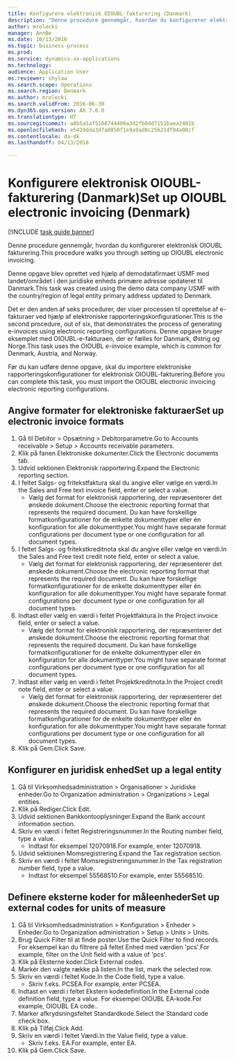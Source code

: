 ```yaml
--- 
title: Konfigurere elektronisk OIOUBL-fakturering (Danmark)
description: "Denne procedure gennemgår, hvordan du konfigurerer elektronisk OIOUBL fakturering."
author: mrolecki
manager: AnnBe
ms.date: 10/13/2016
ms.topic: business-process
ms.prod: 
ms.service: dynamics-ax-applications
ms.technology: 
audience: Application User
ms.reviewer: shylaw
ms.search.scope: Operations
ms.search.region: Denmark
ms.author: mrolecki
ms.search.validFrom: 2016-06-30
ms.dyn365.ops.version: AX 7.0.0
ms.translationtype: HT
ms.sourcegitcommit: a8b5a5af5108744406a3d2fb84d7151baea2481b
ms.openlocfilehash: e5419dda3d7a0850f1e9a9ad8c25621df04a08cf
ms.contentlocale: da-dk
ms.lasthandoff: 04/13/2018

---
```

# <a name="set-up-oioubl-electronic-invoicing-denmark"></a><span data-ttu-id="3f46c-103">Konfigurere elektronisk OIOUBL-fakturering (Danmark)</span><span class="sxs-lookup"><span data-stu-id="3f46c-103">Set up OIOUBL electronic invoicing (Denmark)</span></span>

[!INCLUDE [task guide banner](../../includes/task-guide-banner.md)]

<span data-ttu-id="3f46c-104">Denne procedure gennemgår, hvordan du konfigurerer elektronisk OIOUBL fakturering.</span><span class="sxs-lookup"><span data-stu-id="3f46c-104">This procedure walks you through setting up OIOUBL electronic invoicing.</span></span> 



<span data-ttu-id="3f46c-105">Denne opgave blev oprettet ved hjælp af demodatafirmaet USMF med landet/området i den juridiske enheds primære adresse opdateret til Danmark.</span><span class="sxs-lookup"><span data-stu-id="3f46c-105">This task was created using the demo data company USMF with the country/region of legal entity primary address updated to Denmark.</span></span>



<span data-ttu-id="3f46c-106">Det er den anden af seks procedurer, der viser processen til oprettelse af e-fakturaer ved hjælp af elektroniske rapporteringskonfigurationer.</span><span class="sxs-lookup"><span data-stu-id="3f46c-106">This is the second procedure, out of six, that demonstrates the process of generating e-invoices using electronic reporting configurations.</span></span> <span data-ttu-id="3f46c-107">Denne opgave bruger eksemplet med OIOUBL-e-fakturaen, der er fælles for Danmark, Østrig og Norge.</span><span class="sxs-lookup"><span data-stu-id="3f46c-107">This task uses the OIOUBL e-invoice example, which is common for Denmark, Austria, and Norway.</span></span>

<span data-ttu-id="3f46c-108">Før du kan udføre denne opgave, skal du importere elektroniske rapporteringskonfigurationer for elektronisk OIOUBL-fakturering.</span><span class="sxs-lookup"><span data-stu-id="3f46c-108">Before you can complete this task, you must import the OIOUBL electronic invoicing electronic reporting configurations.</span></span>


## <a name="set-up-electronic-invoice-formats"></a><span data-ttu-id="3f46c-109">Angive formater for elektroniske fakturaer</span><span class="sxs-lookup"><span data-stu-id="3f46c-109">Set up electronic invoice formats</span></span>
1. <span data-ttu-id="3f46c-110">Gå til Debitor > Opsætning > Debitorparametre.</span><span class="sxs-lookup"><span data-stu-id="3f46c-110">Go to Accounts receivable > Setup > Accounts receivable parameters.</span></span>
2. <span data-ttu-id="3f46c-111">Klik på fanen Elektroniske dokumenter.</span><span class="sxs-lookup"><span data-stu-id="3f46c-111">Click the Electronic documents tab.</span></span>
3. <span data-ttu-id="3f46c-112">Udvid sektionen Elektronisk rapportering.</span><span class="sxs-lookup"><span data-stu-id="3f46c-112">Expand the Electronic reporting section.</span></span>
4. <span data-ttu-id="3f46c-113">I feltet Salgs- og fritekstfaktura skal du angive eller vælge en værdi.</span><span class="sxs-lookup"><span data-stu-id="3f46c-113">In the Sales and Free text invoice field, enter or select a value.</span></span>
    * <span data-ttu-id="3f46c-114">Vælg det format for elektronisk rapportering, der repræsenterer det ønskede dokument.</span><span class="sxs-lookup"><span data-stu-id="3f46c-114">Choose the electronic reporting format that represents the required document.</span></span> <span data-ttu-id="3f46c-115">Du kan have forskellige formatkonfigurationer for de enkelte dokumenttyper eller én konfiguration for alle dokumenttyper.</span><span class="sxs-lookup"><span data-stu-id="3f46c-115">You might have separate format configurations per document type or one configuration for all document types.</span></span>  
5. <span data-ttu-id="3f46c-116">I feltet Salgs- og fritekstkreditnota skal du angive eller vælge en værdi.</span><span class="sxs-lookup"><span data-stu-id="3f46c-116">In the Sales and Free text credit note field, enter or select a value.</span></span>
    * <span data-ttu-id="3f46c-117">Vælg det format for elektronisk rapportering, der repræsenterer det ønskede dokument.</span><span class="sxs-lookup"><span data-stu-id="3f46c-117">Choose the electronic reporting format that represents the required document.</span></span> <span data-ttu-id="3f46c-118">Du kan have forskellige formatkonfigurationer for de enkelte dokumenttyper eller én konfiguration for alle dokumenttyper.</span><span class="sxs-lookup"><span data-stu-id="3f46c-118">You might have separate format configurations per document type or one configuration for all document types.</span></span>  
6. <span data-ttu-id="3f46c-119">Indtast eller vælg en værdi i feltet Projektfaktura.</span><span class="sxs-lookup"><span data-stu-id="3f46c-119">In the Project invoice field, enter or select a value.</span></span>
    * <span data-ttu-id="3f46c-120">Vælg det format for elektronisk rapportering, der repræsenterer det ønskede dokument.</span><span class="sxs-lookup"><span data-stu-id="3f46c-120">Choose the electronic reporting format that represents the required document.</span></span> <span data-ttu-id="3f46c-121">Du kan have forskellige formatkonfigurationer for de enkelte dokumenttyper eller én konfiguration for alle dokumenttyper.</span><span class="sxs-lookup"><span data-stu-id="3f46c-121">You might have separate format configurations per document type or one configuration for all document types.</span></span>  
7. <span data-ttu-id="3f46c-122">Indtast eller vælg en værdi i feltet Projektkreditnota.</span><span class="sxs-lookup"><span data-stu-id="3f46c-122">In the Project credit note field, enter or select a value.</span></span>
    * <span data-ttu-id="3f46c-123">Vælg det format for elektronisk rapportering, der repræsenterer det ønskede dokument.</span><span class="sxs-lookup"><span data-stu-id="3f46c-123">Choose the electronic reporting format that represents the required document.</span></span> <span data-ttu-id="3f46c-124">Du kan have forskellige formatkonfigurationer for de enkelte dokumenttyper eller én konfiguration for alle dokumenttyper.</span><span class="sxs-lookup"><span data-stu-id="3f46c-124">You might have separate format configurations per document type or one configuration for all document types.</span></span>  
8. <span data-ttu-id="3f46c-125">Klik på Gem.</span><span class="sxs-lookup"><span data-stu-id="3f46c-125">Click Save.</span></span>

## <a name="set-up-a-legal-entity"></a><span data-ttu-id="3f46c-126">Konfigurer en juridisk enhed</span><span class="sxs-lookup"><span data-stu-id="3f46c-126">Set up a legal entity</span></span>
1. <span data-ttu-id="3f46c-127">Gå til Virksomhedsadministration > Organisationer > Juridiske enheder.</span><span class="sxs-lookup"><span data-stu-id="3f46c-127">Go to Organization administration > Organizations > Legal entities.</span></span>
2. <span data-ttu-id="3f46c-128">Klik på Rediger.</span><span class="sxs-lookup"><span data-stu-id="3f46c-128">Click Edit.</span></span>
3. <span data-ttu-id="3f46c-129">Udvid sektionen Bankkontooplysninger.</span><span class="sxs-lookup"><span data-stu-id="3f46c-129">Expand the Bank account information section.</span></span>
4. <span data-ttu-id="3f46c-130">Skriv en værdi i feltet Registreringsnummer.</span><span class="sxs-lookup"><span data-stu-id="3f46c-130">In the Routing number field, type a value.</span></span>
    * <span data-ttu-id="3f46c-131">Indtast for eksempel 12070918.</span><span class="sxs-lookup"><span data-stu-id="3f46c-131">For example, enter 12070918.</span></span>  
5. <span data-ttu-id="3f46c-132">Udvid sektionen Momsregistrering.</span><span class="sxs-lookup"><span data-stu-id="3f46c-132">Expand the Tax registration section.</span></span>
6. <span data-ttu-id="3f46c-133">Skriv en værdi i feltet Momsregistreringsnummer.</span><span class="sxs-lookup"><span data-stu-id="3f46c-133">In the Tax registration number field, type a value.</span></span>
    * <span data-ttu-id="3f46c-134">Indtast for eksempel 55568510.</span><span class="sxs-lookup"><span data-stu-id="3f46c-134">For example, enter 55568510.</span></span>  

## <a name="set-up-external-codes-for-units-of-measure"></a><span data-ttu-id="3f46c-135">Definere eksterne koder for måleenheder</span><span class="sxs-lookup"><span data-stu-id="3f46c-135">Set up external codes for units of measure</span></span>
1. <span data-ttu-id="3f46c-136">Gå til Virksomhedsadministration > Konfiguration > Enheder > Enheder.</span><span class="sxs-lookup"><span data-stu-id="3f46c-136">Go to Organization administration > Setup > Units > Units.</span></span>
2. <span data-ttu-id="3f46c-137">Brug Quick Filter til at finde poster.</span><span class="sxs-lookup"><span data-stu-id="3f46c-137">Use the Quick Filter to find records.</span></span> <span data-ttu-id="3f46c-138">For eksempel kan du filtrere på feltet Enhed med værdien 'pcs'.</span><span class="sxs-lookup"><span data-stu-id="3f46c-138">For example, filter on the Unit field with a value of 'pcs'.</span></span>
3. <span data-ttu-id="3f46c-139">Klik på Eksterne koder.</span><span class="sxs-lookup"><span data-stu-id="3f46c-139">Click External codes.</span></span>
4. <span data-ttu-id="3f46c-140">Markér den valgte række på listen.</span><span class="sxs-lookup"><span data-stu-id="3f46c-140">In the list, mark the selected row.</span></span>
5. <span data-ttu-id="3f46c-141">Skriv en værdi i feltet Kode.</span><span class="sxs-lookup"><span data-stu-id="3f46c-141">In the Code field, type a value.</span></span>
    * <span data-ttu-id="3f46c-142">Skriv f.eks. PCSEA.</span><span class="sxs-lookup"><span data-stu-id="3f46c-142">For example, enter PCSEA.</span></span>  
6. <span data-ttu-id="3f46c-143">Indtast en værdi i feltet Ekstern kodedefinition.</span><span class="sxs-lookup"><span data-stu-id="3f46c-143">In the External code definition field, type a value.</span></span> <span data-ttu-id="3f46c-144">For eksempel OIOUBL EA-kode.</span><span class="sxs-lookup"><span data-stu-id="3f46c-144">For example, OIOUBL EA code..</span></span>
7. <span data-ttu-id="3f46c-145">Marker afkrydsningsfeltet Standardkode.</span><span class="sxs-lookup"><span data-stu-id="3f46c-145">Select the Standard code check box.</span></span>
8. <span data-ttu-id="3f46c-146">Klik på Tilføj.</span><span class="sxs-lookup"><span data-stu-id="3f46c-146">Click Add.</span></span>
9. <span data-ttu-id="3f46c-147">Skriv en værdi i feltet Værdi.</span><span class="sxs-lookup"><span data-stu-id="3f46c-147">In the Value field, type a value.</span></span>
    * <span data-ttu-id="3f46c-148">Skriv f.eks. EA.</span><span class="sxs-lookup"><span data-stu-id="3f46c-148">For example, enter EA.</span></span>  
10. <span data-ttu-id="3f46c-149">Klik på Gem.</span><span class="sxs-lookup"><span data-stu-id="3f46c-149">Click Save.</span></span>


